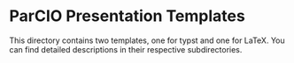 # ParCIO Presentation Templates

This directory contains two templates, one for typst and one for LaTeX. You can
find detailed descriptions in their respective subdirectories.
